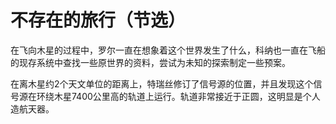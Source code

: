 # 不存在的旅行（节选）

在飞向木星的过程中，罗尔一直在想象着这个世界发生了什么，科纳也一直在飞船的现存系统中查找一些原世界的资料，尝试为未知的探索制定一些预案。

在离木星约2个天文单位的距离上，特瑞丝修订了信号源的位置，并且发现这个信号源在环绕木星7400公里高的轨道上运行。轨道非常接近于正圆，这明显是个人造航天器。
